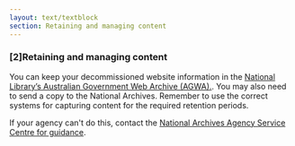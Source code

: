 ```yaml
---
layout: text/textblock
section: Retaining and managing content
---
```

### [2]Retaining and managing content
You can keep your decommissioned website information in the [National Library’s Australian Government Web Archive (AGWA).](http://webarchive.nla.gov.au/gov/). You may also need to send a copy to the National Archives. Remember to use the correct systems for capturing content for the required retention periods.

If your agency can't do this, contact the [National Archives Agency Service Centre for guidance](http://www.naa.gov.au/information-management/support/agency-service-centre/index.aspx).
